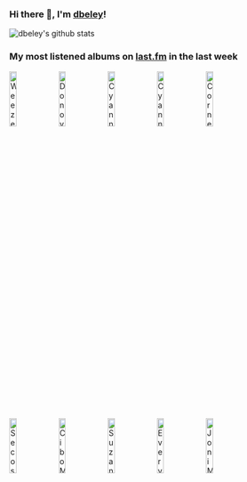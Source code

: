 ### Hi there 👋, I'm [dbeley](https://dbeley.ovh/en)!

![dbeley's github stats](https://github-readme-stats.vercel.app/api?username=dbeley)

### My most listened albums on [last.fm](https://www.last.fm/user/d_beley) in the last week

[<img src='https://lastfm.freetls.fastly.net/i/u/300x300/61bdf09d6793bc0b8c81a072e112e7b7.jpg' width='16%' height='16%' alt='Weezer - OK Human'>](https://www.last.fm/music/weezer/ok%2bhuman)&nbsp;
[<img src='https://lastfm.freetls.fastly.net/i/u/300x300/2b0558b7a1a84208ae54e1f9cc79093d.png' width='16%' height='16%' alt='Donovan - A Gift From A Flower To A Garden'>](https://www.last.fm/music/donovan/a%2bgift%2bfrom%2ba%2bflower%2bto%2ba%2bgarden)&nbsp;
[<img src='https://lastfm.freetls.fastly.net/i/u/300x300/15418750e270b82608cee11ea2fba6ad.jpg' width='16%' height='16%' alt='Cyann & Ben - Happy like an Autumn Tree'>](https://www.last.fm/music/cyann%2b%2526%2bben/happy%2blike%2ban%2bautumn%2btree)&nbsp;
[<img src='https://lastfm.freetls.fastly.net/i/u/300x300/a42dc4f2e6601e559b407c2c656569d7.jpg' width='16%' height='16%' alt='Cyann & Ben - Spring'>](https://www.last.fm/music/cyann%2b%2526%2bben/spring)&nbsp;
[<img src='https://lastfm.freetls.fastly.net/i/u/300x300/94fcc3767f9ff09648c1cf0e3f464800.png' width='16%' height='16%' alt='Cornelius - Fantasma'>](https://www.last.fm/music/cornelius/fantasma)&nbsp;
<br>
[<img src='https://lastfm.freetls.fastly.net/i/u/300x300/4025b729b1474932c983739ba8615b11.png' width='16%' height='16%' alt='Secos & Molhados - Secos & Molhados'>](https://www.last.fm/music/secos%2b%2526%2bmolhados/secos%2b%2526%2bmolhados)&nbsp;
[<img src='https://lastfm.freetls.fastly.net/i/u/300x300/7292770d5fe845c4c59f2a49e712ff65.png' width='16%' height='16%' alt='Cibo Matto - Viva! La Woman'>](https://www.last.fm/music/cibo%2bmatto/viva%2521%2bla%2bwoman)&nbsp;
[<img src='https://lastfm.freetls.fastly.net/i/u/300x300/4e358cd24a089f628f70f099d3a8ad74.jpg' width='16%' height='16%' alt='Suzanne Vega - 99.9 F°'>](https://www.last.fm/music/suzanne%2bvega/99.9%2bf%25c2%25b0)&nbsp;
[<img src='https://lastfm.freetls.fastly.net/i/u/300x300/e98c28f4799f4b8bbff55d16ddc6b8bd.jpg' width='16%' height='16%' alt='Everything But the Girl - Eden'>](https://www.last.fm/music/everything%2bbut%2bthe%2bgirl/eden)&nbsp;
[<img src='https://lastfm.freetls.fastly.net/i/u/300x300/fbd5e0e27a0f4cd59a9c6b2c5351d4b9.png' width='16%' height='16%' alt='Joni Mitchell - Court and Spark'>](https://www.last.fm/music/joni%2bmitchell/court%2band%2bspark)&nbsp;
<br>
